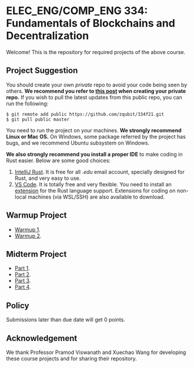 # ELEC_ENG/COMP_ENG 334: Fundamentals of Blockchains and Decentralization

Welcome! This is the repository for required projects of the above course.

## Project Suggestion
You should create your own *private* repo to avoid your code being seen by others. **We recommend you refer to [this post](https://medium.com/@bilalbayasut/github-how-to-make-a-fork-of-public-repository-private-6ee8cacaf9d3) when creating your private repo.** If you wish to pull the latest updates from this public repo, you can run the following:
```
$ git remote add public https://github.com/zqubit/334f21.git
$ git pull public master
```

You need to run the project on your machines. **We strongly recommend Linux or Mac OS.** On Windows, some package referred by the project has bugs, and we recommend Ubuntu subsystem on Windows.

**We also strongly recommend you install a proper IDE** to make coding in Rust easier. Below are some good choices:
1. [IntelliJ Rust](https://www.jetbrains.com/rust/). It is free for all _.edu_ email account, specially designed for Rust, and very easy to use.
2. [VS Code](https://code.visualstudio.com/). It is totally free and very flexible. You need to install an [extension](https://marketplace.visualstudio.com/items?itemName=rust-lang.rust) for the Rust language support. Extensions for coding on non-local machines (via WSL/SSH) are also available to download.


## Warmup Project

- [Warmup 1](Warmup1).
- [Warmup 2](Warmup2).

## Midterm Project

- [Part 1](MidtermProject1).
- [Part 2](MidtermProject2).
- [Part 3](MidtermProject3).
- [Part 4](MidtermProject4).

## Policy
Submissions later than due date will get 0 points.

## Acknowledgement
We thank Professor Pramod Viswanath and Xuechao Wang for developing these course projects and for sharing their repository.
